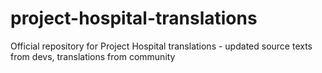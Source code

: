 # project-hospital-translations
Official repository for Project Hospital translations - updated source texts from devs, translations from community
